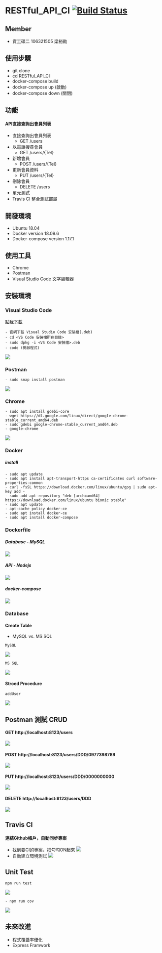 # RESTful_API_CI [![Build Status](https://travis-ci.org/NCNU-OpenSource/RESTful_API_CI.svg?branch=master)](https://travis-ci.org/NCNU-OpenSource/RESTful_API_CI)

## Member
- 資工碩二 106321505 梁裕勛

## 使用步驟
- git clone
- cd RESTful_API_CI
- docker-compose build
- docker-compose up   (啟動)
- docker-compose down (關閉)

## 功能
#### API直接查詢出會員列表
- 直接查詢出會員列表
  - GET /users
- 以電話搜尋會員
  - GET /users/{Tel}
- 新增會員
  - POST /users/{Tel}
- 更新會員資料
  - PUT /users/{Tel}
- 刪除會員
  - DELETE /users
- 單元測試 
- Travis CI 整合測試部屬

## 開發環境
- Ubuntu 18.04
- Docker version 18.09.6
- Docker-compose version 1.17.1
## 使用工具
- Chrome
- Postman
- Visual Studio Code 文字編輯器

## 安裝環境
### Visual Studio Code
[點我下載](https://code.visualstudio.com/docs/?dv=linux64_deb)
```
- 官網下載 Visual Studio Code 安裝檔(.deb)  
- cd <VS Code 安裝檔所在目錄>
- sudo dpkg -i <VS Code 安裝檔>.deb
- code (開啟程式)
```
![](https://i.imgur.com/XXu8BAk.png)
### Postman
```
- sudo snap install postman
```
![](https://i.imgur.com/SsVC92q.png)
### Chrome
```
- sudo apt install gdebi-core
- wget https://dl.google.com/linux/direct/google-chrome-stable_current_amd64.deb
- sudo gdebi google-chrome-stable_current_amd64.deb
- google-chrome
```
![](https://i.imgur.com/RG1mkox.png)
### Docker 
##### install
```
- sudo apt update
- sudo apt install apt-transport-https ca-certificates curl software-properties-common
- curl -fsSL https://download.docker.com/linux/ubuntu/gpg | sudo apt-key add -
- sudo add-apt-repository "deb [arch=amd64] https://download.docker.com/linux/ubuntu bionic stable"
- sudo apt update
- apt-cache policy docker-ce
- sudo apt install docker-ce
- sudo apt install docker-compose
```
### Dockerfile

##### Database - MySQL
![](https://i.imgur.com/rdJqdY4.png)

##### API - Nodejs
![](https://i.imgur.com/bO6ecns.png)

##### docker-compose
![](https://i.imgur.com/uIifHVj.png)

### Database
#### Create Table
-  MySQL vs. MS SQL
```
MySQL
```
![](https://i.imgur.com/RuTWu2Q.png)
```
MS SQL
```
![](https://i.imgur.com/o39ygIq.png)
#### Stroed Procedure
```
addUser
```
![](https://i.imgur.com/iIKU8Ta.png)

## Postman 測試 CRUD
#### GET http://localhost:8123/users 
![](https://i.imgur.com/lLfOqP5.png)
#### POST http://localhost:8123/users/DDD/0977398769 
![](https://i.imgur.com/OepnBPn.png)
#### PUT http://localhost:8123/users/DDD/0000000000 
![](https://i.imgur.com/4s9UltY.png)
#### DELETE http://localhost:8123/users/DDD
![](https://i.imgur.com/vMHKCxr.png)

## Travis CI
#### 連結Github帳戶，自動同步專案
- 找到要CI的專案，把勾勾ON起來
![](https://i.imgur.com/oHfpVdt.png)
- 自動建立環境測試
![](https://i.imgur.com/Xm7pIyi.png)

## Unit Test
```
npm run test
```
![](https://i.imgur.com/ovClR2V.png)
```
- npm run cov
```
![](https://i.imgur.com/U1y6jLw.png)

## 未來改進
- 程式覆蓋率優化
- Express Framwork

